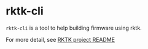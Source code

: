 # rktk-cli

`rktk-cli` is a tool to help building firmware using rktk.

For more detail, see [RKTK project README](https://github.com/nazo6/rktk)
